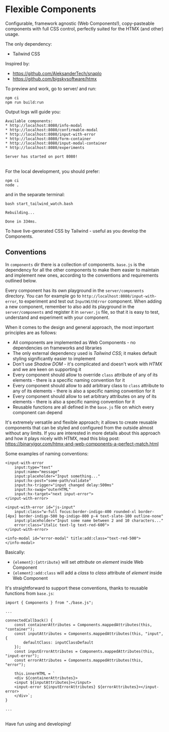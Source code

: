 # Flexible Components

Configurable, framework agnostic (Web Components!), copy-pasteable components with full CSS control, perfectly suited for the HTMX (and other) usage.

The only dependency:
* Tailwind CSS

Inspired by:
* https://github.com/AleksanderTech/snaplo
* https://github.com/bigskysoftware/htmx

To preview and work, go to server/ and run:
```
npm ci
npm run build:run
```
Output logs will guide you:
```
Available components: 
* http://localhost:8080/info-modal
* http://localhost:8080/confirmable-modal
* http://localhost:8080/input-with-error
* http://localhost:8080/form-container
* http://localhost:8080/input-modal-container
* http://localhost:8080/experiments

Server has started on port 8080!
```

\
For the local development, you should prefer:
```
npm ci
node .
```
and in the separate terminal:
```
bash start_tailwind_watch.bash 

Rebuilding...

Done in 334ms.
```
To have live-generated CSS by Tailwind - useful as you develop the Components.

## Conventions

In `components` dir there is a collection of components. `base.js` is the dependency for all the other components to make them easier to maintain and implement new ones, according to the conventions and requirements outlined below.

Every component has its own playground in the `server/components` directory. You can for example go to `http://localhost:8080/input-with-error`, to experiment and test out `InputWithError` component. When adding a new component, remember to also add its playground in the `server/components` and register it in `server.js` file, so that it is easy to test, understand and experiment with your component.

When it comes to the design and general approach, the most important principles are as follows:
* All components are implemented as Web Components - no dependencies on frameworks and libraries
* The only external dependency used is *Tailwind CSS*; it makes default styling significantly easier to implement
* Don't use *Shadow DOM* - it's complicated and doesn't work with *HTMX* and we are keen on supporting it
* Every component should allow to override `class` attribute of any of its elements - there is a specific naming convention for it
* Every component should allow to add arbitrary class to `class` attribute to any of its elements - there is also a specific naming convention for it
* Every component should allow to set arbitrary attributes on any of its elements - there is also a specific naming convention for it
* Reusable functions are all defined in the `base.js` file on which every component can depend

It's extremely versatile and flexible approach; it allows to create reusable components that can be styled and configured from the outside almost without any limits. If you are interested in more details about this approach and how it plays nicely with HTMX, read this blog post: https://binaryigor.com/htmx-and-web-components-a-perfect-match.html

Some examples of naming conventions:
```
<input-with-error 
    input:type="text"
    input:name="message"
    input:placeholder="Input something..."
    input:hx-post="some-path/validate"
    input:hx-trigger="input changed delay:500ms"
    input:hx-swap="outerHTML"
    input:hx-target="next input-error">
</input-with-error>

<input-with-error id="js-input"
    input:class="w-full focus:border-indigo-400 rounded-xl border-[4px] border-indigo-500 bg-indigo-800 p-4 text-slate-100 outline-none"
    input:placeholder="Input some name between 2 and 10 characters..."
    error:class="italic text-lg text-red-600">
</input-with-error>

<info-modal id="error-modal" title:add:class="text-red-500">
</info-modal>
```
Basically:
* `{element}:{attribute}` will set *attribute* on *element* inside Web Component
* `{element}:add:class` will add a *class* to *class* attribute of *element* inside Web Component

It's straightforward to support these conventions, thanks to reusable functions from `base.js`:
```
import { Components } from "./base.js";

...

connectedCallback() {
    const containerAttributes = Components.mappedAttributes(this, "container");
    const inputAttributes = Components.mappedAttributes(this, "input", {
        defaultClass: inputClassDefault
    });
    const inputErrorAttributes = Components.mappedAttributes(this, "input-error");
    const errorAttributes = Components.mappedAttributes(this, "error");

    this.innerHTML = `
    <div ${containerAttributes}>
    <input ${inputAttributes}></input>
    <input-error ${inputErrorAttributes} ${errorAttributes}></input-error>
    </div>`;
}

...
```

\
Have fun using and developing!

